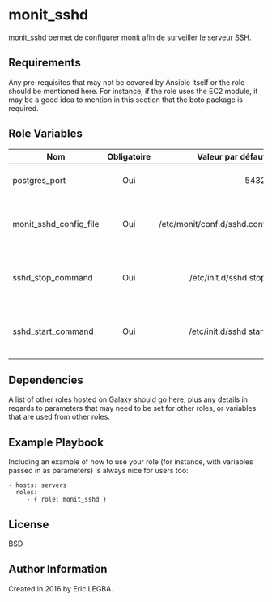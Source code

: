 monit_sshd
=========

monit_sshd permet de configurer monit afin de surveiller le serveur SSH.

Requirements
------------

Any pre-requisites that may not be covered by Ansible itself or the role should be mentioned here. For instance, if the role uses the EC2 module, it may be a good idea to mention in this section that the boto package is required.

Role Variables
--------------

| Nom	        | Obligatoire	| Valeur par défaut  | Valeur utilisé	| Description|
| ------------- |:-------------:| ------------------:|:--------:|:-----------|
|postgres_port| Oui|5432|-|Port d'écoute du serveur PostgresSQL.|
|monit_sshd_config_file|Oui|/etc/monit/conf.d/sshd.conf|-|Fichier de configuration du serveur SSH à surveiller.|
|sshd_stop_command|Oui|/etc/init.d/sshd stop|/usr/sbin/service sshd stop|La commande pour stopper le serveur SSH.|
|sshd_start_command|Oui|/etc/init.d/sshd start|/usr/sbin/service sshd start|La commande pour démarrer le serveur SSH.|

Dependencies
------------

A list of other roles hosted on Galaxy should go here, plus any details in regards to parameters that may need to be set for other roles, or variables that are used from other roles.

Example Playbook
----------------

Including an example of how to use your role (for instance, with variables passed in as parameters) is always nice for users too:

    - hosts: servers
      roles:
         - { role: monit_sshd }

License
-------

BSD

Author Information
------------------

Created in 2016 by Eric LEGBA.
